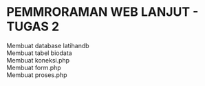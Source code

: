 # PEMMRORAMAN WEB LANJUT - TUGAS 2

Membuat database latihandb <br/>
Membuat tabel biodata <br/>
Membuat koneksi.php <br/>
Membuat form.php <br/>
Membuat proses.php <br/>